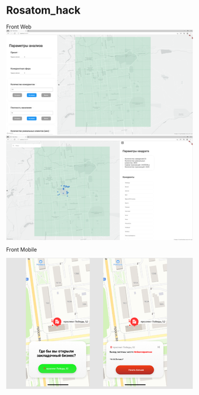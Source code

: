 # Rosatom_hack
Front Web
![Иллюстрация к проекту](https://github.com/codeGaus/Rosatom_hack/blob/master/data/2021-08-29_16-30-14.png)
![Иллюстрация к проекту](https://github.com/codeGaus/Rosatom_hack/blob/master/data/2021-08-29_16-30-37.png)

Front Mobile

![Иллюстрация к проекту](https://github.com/codeGaus/Rosatom_hack/blob/master/data/2021-08-29_16-35-33.png)
